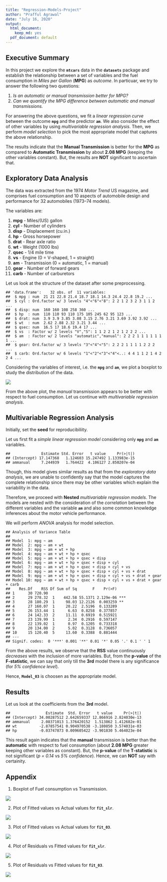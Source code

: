 ```yaml
---
title: "Regression-Models-Project"
author: "Prafful Agrawal"
date: "July 16, 2020"
output:
  html_document:
    keep_md: yes
  pdf_document: default
---
```






## Executive Summary

In this project we explore the **`mtcars`** data in the **`datasets`** package and establish the relationship between a set of variables and the fuel consumption in *Miles per Gallon* (**MPG**) as *outcome*. In particuar, we try to answer the following two questions:

1. *Is an automatic or manual transmission better for MPG?*
2. *Can we quantify the MPG difference between automatic and manual transmissions.* 

For answering the above questions, we fit a *linear regression curve* between the outcome **`mpg`** and the predictor **`am`**. We also consider the effect of other variables by using *multivariable regression analysis*. Then, we perform *model selection* to pick the most appropriate model that captures the above relationship.

The results indicate that the **Manual Transmission** is better for the **MPG** as compared to **Automatic Transmission** by about **2.08 MPG** (keeping the other variables constant). But, the results are **NOT** significant to ascertain that.


## Exploratory Data Analysis





The data was extracted from the 1974 *Motor Trend* US magazine, and comprises fuel consumption and 10 aspects of automobile design and performance for 32 automobiles (1973–74 models).

The variables are:

1. **mpg** - Miles/(US) gallon
2. **cyl** - Number of cylinders
3. **disp** - Displacement (cu.in.)
4. **hp** - Gross horsepower
5. **drat** - Rear axle ratio
6. **wt** - Weight (1000 lbs)
7. **qsec** - 1/4 mile time
8. **vs** - Engine (0 = V-shaped, 1 = straight)
9. **am** - Transmission (0 = automatic, 1 = manual)
10. **gear** - Number of forward gears
11. **carb** - Number of carburetors

Let us look at the structure of the dataset after some preprocessing.




```
## 'data.frame':	32 obs. of  11 variables:
##  $ mpg : num  21 21 22.8 21.4 18.7 18.1 14.3 24.4 22.8 19.2 ...
##  $ cyl : Ord.factor w/ 3 levels "4"<"6"<"8": 2 2 1 2 3 2 3 1 1 2 ...
##  $ disp: num  160 160 108 258 360 ...
##  $ hp  : num  110 110 93 110 175 105 245 62 95 123 ...
##  $ drat: num  3.9 3.9 3.85 3.08 3.15 2.76 3.21 3.69 3.92 3.92 ...
##  $ wt  : num  2.62 2.88 2.32 3.21 3.44 ...
##  $ qsec: num  16.5 17 18.6 19.4 17 ...
##  $ vs  : Factor w/ 2 levels "V","S": 1 1 2 2 1 2 1 2 2 2 ...
##  $ am  : Factor w/ 2 levels "automatic","manual": 2 2 2 1 1 1 1 1 1 1 ...
##  $ gear: Ord.factor w/ 3 levels "3"<"4"<"5": 2 2 2 1 1 1 1 2 2 2 ...
##  $ carb: Ord.factor w/ 6 levels "1"<"2"<"3"<"4"<..: 4 4 1 1 2 1 4 2 2 4 ...
```

Considering the variables of interest, i.e. the **`mpg`** and **`am`**, we plot a boxplot to study the distribution of the data.

![](figure/Plot-01-1.png)<!-- -->

From the above plot, the *manual* transmission appears to be better with respect to fuel consumption. Let us continue with *multivariable regression analysis*.


## Multivariable Regression Analysis

Initially, set the **seed** for reproducibiliity.



Let us first fit a *simple linear regression model* considering only **`mpg`** and **`am`** variables.


```
##              Estimate Std. Error   t value     Pr(>|t|)
## (Intercept) 17.147368   1.124603 15.247492 1.133983e-15
## ammanual     7.244939   1.764422  4.106127 2.850207e-04
```

Though, this model gives similar results as that from the *exploratory data analysis*, we are unable to confidently say that the model captures the complete relationship since there may be other variables which explain the variability in the data.

Therefore, we proceed with **Nested** *multivariable regression models*. The models are nested with the consideration of the *correlation* between the different variables and the variable **`am`** and also some common knowledge inferences about the motor vehicle performance.



We will perform *ANOVA* analysis for model selection.


```
## Analysis of Variance Table
## 
## Model  1: mpg ~ am
## Model  2: mpg ~ am + wt
## Model  3: mpg ~ am + wt + hp
## Model  4: mpg ~ am + wt + hp + qsec
## Model  5: mpg ~ am + wt + hp + qsec + disp
## Model  6: mpg ~ am + wt + hp + qsec + disp + cyl
## Model  7: mpg ~ am + wt + hp + qsec + disp + cyl + vs
## Model  8: mpg ~ am + wt + hp + qsec + disp + cyl + vs + drat
## Model  9: mpg ~ am + wt + hp + qsec + disp + cyl + vs + drat + gear
## Model 10: mpg ~ am + wt + hp + qsec + disp + cyl + vs + drat + gear + carb
##    Res.Df    RSS Df Sum of Sq       F    Pr(>F)    
## 1      30 720.90                                   
## 2      29 278.32  1    442.58 55.1371 2.129e-06 ***
## 3      28 180.29  1     98.03 12.2126  0.003259 ** 
## 4      27 160.07  1     20.22  2.5196  0.133289    
## 5      26 153.44  1      6.63  0.8258  0.377857    
## 6      24 142.33  2     11.11  0.6919  0.515921    
## 7      23 139.99  1      2.34  0.2916  0.597147    
## 8      22 139.02  1      0.97  0.1205  0.733318    
## 9      20 134.00  2      5.02  0.3128  0.736057    
## 10     15 120.40  5     13.60  0.3388  0.881444    
## ---
## Signif. codes:  0 '***' 0.001 '**' 0.01 '*' 0.05 '.' 0.1 ' ' 1
```

From the above results, we observe that the **RSS** value continuously *decreases* with the inclusion of more variables. But, from the **p-value** of the **F-statistic**, we can say that only till the **3rd** model there is any significance (for *5% confidence level*).

Hence, **`Model_03`** is choosen as the appropriate model.


## Results

Let us look at the coefficients from the **3rd** model.


```
##                Estimate  Std. Error   t value     Pr(>|t|)
## (Intercept) 34.00287512 2.642659337 12.866916 2.824030e-13
## ammanual     2.08371013 1.376420152  1.513862 1.412682e-01
## wt          -2.87857541 0.904970538 -3.180850 3.574031e-03
## hp          -0.03747873 0.009605422 -3.901830 5.464023e-04
```

This result again indicates that the **manual** transmission is better than the **automatic** with respect to fuel consumption (about **2.08 MPG** greater keeping other variables as constant). But, the **p-value** of the **T-statistic** is not significant (*p = 0.14* vs *5% confidence*). Hence, we can **NOT** say with certainity.


## Appendix

1. Boxplot of Fuel consumption vs Transmission.

![](figure/appendix-01-1.png)<!-- -->

2. Plot of Fitted values vs Actual values for **`fit_slr`**.

![](figure/appendix-02-1.png)<!-- -->

3. Plot of Fitted values vs Actual values for **`fit_03`**.

![](figure/appendix-03-1.png)<!-- -->

4. Plot of Residuals vs Fitted values for **`fit_slr`**.

![](figure/appendix-04-1.png)<!-- -->

5. Plot of Residuals vs Fitted values for **`fit_03`**.

![](figure/appendix-05-1.png)<!-- -->
